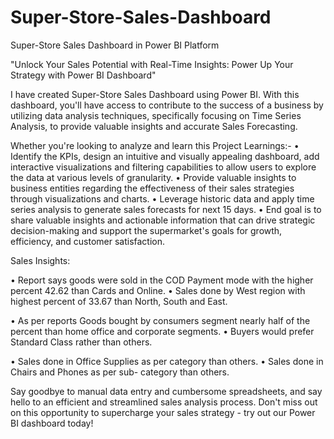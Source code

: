 # Super-Store-Sales-Dashboard
Super-Store Sales Dashboard in Power BI Platform

"Unlock Your Sales Potential with Real-Time Insights: Power Up Your Strategy with Power BI Dashboard"

I have created Super-Store Sales Dashboard using Power BI. With this dashboard, you'll have access to contribute to the success of a business by utilizing data analysis techniques, specifically focusing on Time Series Analysis, to provide valuable insights and accurate Sales Forecasting.


Whether you're looking to analyze and learn this Project Learnings:-
• Identify the KPIs, design an intuitive and visually appealing dashboard, add interactive visualizations and filtering capabilities to allow users to explore the data at various levels of granularity.
• Provide valuable insights to business entities regarding the effectiveness of their sales strategies through visualizations and charts.
• Leverage historic data and apply time series analysis to generate sales forecasts for next 15 days.
• End goal is to share valuable insights and actionable information that can drive strategic decision-making and support the supermarket's goals for growth, efficiency, and customer satisfaction.



Sales Insights:

• Report says goods were sold in the COD Payment mode with the higher percent 42.62 than Cards and Online.
• Sales done by West region with highest percent of 33.67 than North, South and East. 

• As per reports Goods bought by consumers segment nearly half of the percent than home office and corporate segments.
• Buyers would prefer Standard Class rather than others.

• Sales done in Office Supplies as per category than others.
• Sales done in Chairs and Phones as per sub- category than others.



Say goodbye to manual data entry and cumbersome spreadsheets, and say hello to an efficient and streamlined sales analysis process. Don't miss out on this opportunity to supercharge your sales strategy - try out our Power BI dashboard today!

